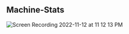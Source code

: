 ## Machine-Stats

![Screen Recording 2022-11-12 at 11 12 13 PM](https://user-images.githubusercontent.com/1414728/201512140-822b2785-76f2-4e77-8df5-9e514dfb133b.gif)
